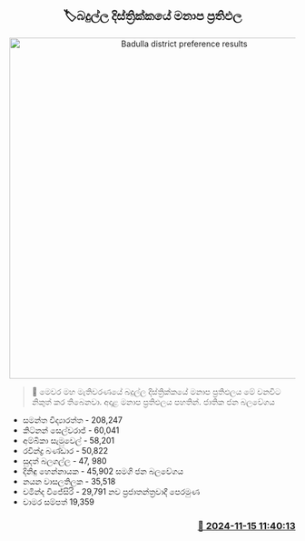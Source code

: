 <p align='center'><b><h2 align='center' title='Badulla district preference results'>🏷බදුල්ල දිස්ත්‍රික්කයේ මනාප ප්‍රතිඵල</h2></b></p>
<p align='center'><img src='https://helakuru.sgp1.cdn.digitaloceanspaces.com/esana/images/lib/manapa-results.jpg' width='600' alt='Badulla district preference results'></p>

>📝 මෙවර මහ මැතිවරණයේ බදුල්ල දිස්ත්‍රික්කයේ මනාප ප්‍රතිඵලය මේ වනවිට නිකුත් කර තිබෙනවා.
අදාළ මනාප ප්‍රතිඵලය පහතින්.
ජාතික ජන බලවේගය
* සමන්ත විද්‍යාරත්ත - 208,247
* කිට්නන් සෙල්වරාජ් - 60,041
* අම්බිකා සැමුවෙල් - 58,201
* රවින්ද්‍ර බණ්ඩාර - 50,822
* සුදත් බලගල්ල - 47, 980
* දිනිඳු හෙන්නායක - 45,902
සමගි ජන බලවේගය
* නයන වාසලතිලක - 35,518
* චමින්ද විජේසිරි - 29,791
නව ප්‍රජාතන්ත්‍රවාදී පෙරමුණ
* චාමර සම්පත් 19,359 


<h3 align='right'><a href='https://www.helakuru.lk/esana/p/105089/'>📅 2024-11-15 11:40:13</a></h3>
